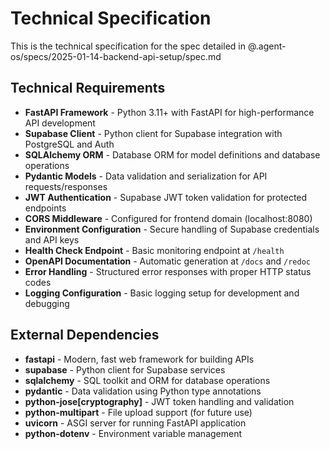 # Technical Specification

This is the technical specification for the spec detailed in @.agent-os/specs/2025-01-14-backend-api-setup/spec.md

## Technical Requirements

- **FastAPI Framework** - Python 3.11+ with FastAPI for high-performance API development
- **Supabase Client** - Python client for Supabase integration with PostgreSQL and Auth
- **SQLAlchemy ORM** - Database ORM for model definitions and database operations
- **Pydantic Models** - Data validation and serialization for API requests/responses
- **JWT Authentication** - Supabase JWT token validation for protected endpoints
- **CORS Middleware** - Configured for frontend domain (localhost:8080)
- **Environment Configuration** - Secure handling of Supabase credentials and API keys
- **Health Check Endpoint** - Basic monitoring endpoint at `/health`
- **OpenAPI Documentation** - Automatic generation at `/docs` and `/redoc`
- **Error Handling** - Structured error responses with proper HTTP status codes
- **Logging Configuration** - Basic logging setup for development and debugging

## External Dependencies

- **fastapi** - Modern, fast web framework for building APIs
- **supabase** - Python client for Supabase services
- **sqlalchemy** - SQL toolkit and ORM for database operations
- **pydantic** - Data validation using Python type annotations
- **python-jose[cryptography]** - JWT token handling and validation
- **python-multipart** - File upload support (for future use)
- **uvicorn** - ASGI server for running FastAPI application
- **python-dotenv** - Environment variable management
